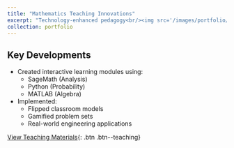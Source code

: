 ```yaml
---
title: "Mathematics Teaching Innovations"
excerpt: "Technology-enhanced pedagogy<br/><img src='/images/portfolio/teaching-methods.png' width='500' alt='Teaching methodology framework'>"
collection: portfolio
---
```


## Key Developments
- Created interactive learning modules using:
  - SageMath (Analysis)
  - Python (Probability)
  - MATLAB (Algebra)
- Implemented:
  - Flipped classroom models
  - Gamified problem sets
  - Real-world engineering applications

[View Teaching Materials](/teaching/){: .btn .btn--teaching}
